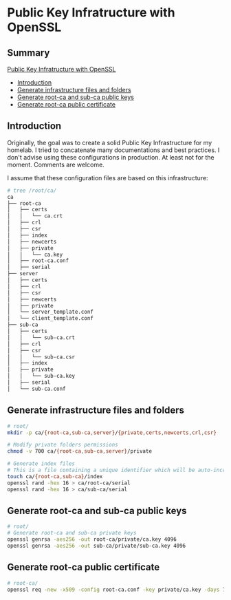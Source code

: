 # Public Key Infratructure with OpenSSL

## Summary
[Public Key Infratructure with OpenSSL](#public-key-infratructure-with-openSSL)
- [Introduction](#introduction)
- [Generate infrastructure files and folders](#generate-infrastructure-files-and-folders)
- [Generate root-ca and sub-ca public keys](#generate-root-ca-and-sub-ca-public-keys)
- [Generate root-ca public certificate](#generate-root-ca-public-certificate)

## Introduction
Originally, the goal was to create a solid Public Key Infrastructure for my homelab. I tried to concatenate many documentations and best practices. I don't advise using these configurations in production. At least not for the moment. Comments are welcome.

I assume that these configuration files are based on this infrastructure:
```Bash
# tree /root/ca/
ca
├── root-ca
│   ├── certs
│   │   └── ca.crt
│   ├── crl
│   ├── csr
│   ├── index
│   ├── newcerts
│   ├── private
│   │   └── ca.key
│   ├── root-ca.conf
│   ├── serial
├── server
│   ├── certs
│   ├── crl
│   ├── csr
│   ├── newcerts
│   ├── private
│   └── server_template.conf
│   └── client_template.conf
├── sub-ca
│   ├── certs
│   │   └── sub-ca.crt
│   ├── crl
│   ├── csr
│   │   └── sub-ca.csr
│   ├── index
│   ├── private
│   │   └── sub-ca.key
│   ├── serial
│   └── sub-ca.conf
```
## Generate infrastructure files and folders
```Bash
# root/
mkdir -p ca/{root-ca,sub-ca,server}/{private,certs,newcerts,crl,csr}

# Modify private folders permissions
chmod -v 700 ca/{root-ca,sub-ca,server}/private

# Generate index files
# This is a file containing a unique identifier which will be auto-incremented as certificates are generated.
touch ca/{root-ca,sub-ca}/index
openssl rand -hex 16 > ca/root-ca/serial
openssl rand -hex 16 > ca/sub-ca/serial
```
## Generate root-ca and sub-ca public keys
```Bash
# root/
# Generate root-ca and sub-ca private keys
openssl genrsa -aes256 -out root-ca/private/ca.key 4096
openssl genrsa -aes256 -out sub-ca/private/sub-ca.key 4096
```

## Generate root-ca public certificate
```Bash
# root-ca/
openssl req -new -x509 -config root-ca.conf -key private/ca.key -days 7300 -extensiosns v3_ca -out certs/ca.crt
```